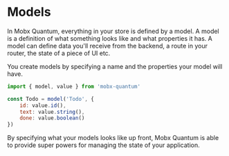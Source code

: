 # Models

In Mobx Quantum, everything in your store is defined by a model. A model is a definition of what something looks like and what properties it has. A model can define data you'll receive from the backend, a route in your router, the state of a piece of UI etc.

You create models by specifying a name and the properties your model will have.

```javascript
import { model, value } from 'mobx-quantum'

const Todo = model('Todo', {
    id: value.id(),
    text: value.string(),
    done: value.boolean()
})
```

By specifying what your models looks like up front, Mobx Quantum is able to provide super powers for managing the state of your application.

